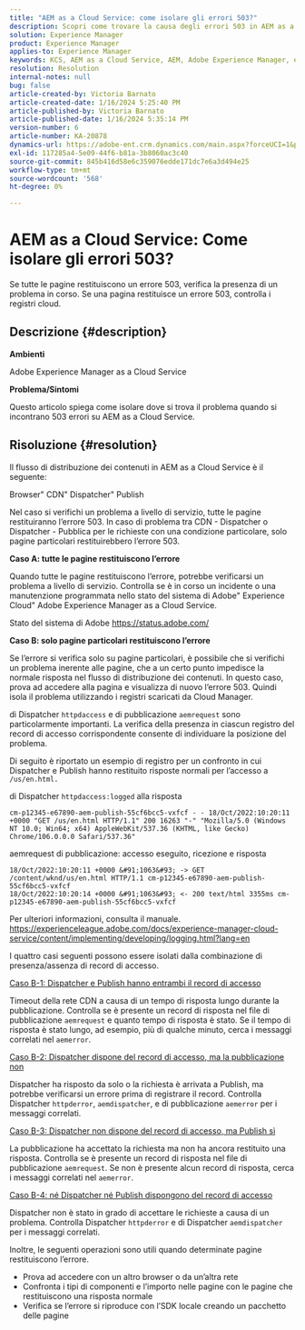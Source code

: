```yaml
---
title: "AEM as a Cloud Service: come isolare gli errori 503?"
description: Scopri come trovare la causa degli errori 503 in AEM as a Cloud Service.
solution: Experience Manager
product: Experience Manager
applies-to: Experience Manager
keywords: KCS, AEM as a Cloud Service, AEM, Adobe Experience Manager, errori 503
resolution: Resolution
internal-notes: null
bug: false
article-created-by: Victoria Barnato
article-created-date: 1/16/2024 5:25:40 PM
article-published-by: Victoria Barnato
article-published-date: 1/16/2024 5:35:14 PM
version-number: 6
article-number: KA-20878
dynamics-url: https://adobe-ent.crm.dynamics.com/main.aspx?forceUCI=1&pagetype=entityrecord&etn=knowledgearticle&id=da091843-94b4-ee11-a569-6045bd006704
exl-id: 117285a4-5e09-44f6-b81a-3b8060ac3c40
source-git-commit: 845b416d58e6c359076edde171dc7e6a3d494e25
workflow-type: tm+mt
source-wordcount: '568'
ht-degree: 0%

---
```


# AEM as a Cloud Service: Come isolare gli errori 503?


Se tutte le pagine restituiscono un errore 503, verifica la presenza di un problema in corso. Se una pagina restituisce un errore 503, controlla i registri cloud.

## Descrizione {#description}


<b>Ambienti</b>

Adobe Experience Manager as a Cloud Service

<b>Problema/Sintomi</b>

Questo articolo spiega come isolare dove si trova il problema quando si incontrano 503 errori su AEM as a Cloud Service.


## Risoluzione {#resolution}


Il flusso di distribuzione dei contenuti in AEM as a Cloud Service è il seguente:

Browser&quot; CDN&quot; Dispatcher&quot; Publish

Nel caso si verifichi un problema a livello di servizio, tutte le pagine restituiranno l’errore 503. In caso di problema tra CDN - Dispatcher o Dispatcher - Pubblica per le richieste con una condizione particolare, solo pagine particolari restituirebbero l’errore 503.

<b>Caso A: tutte le pagine restituiscono l’errore</b>

Quando tutte le pagine restituiscono l’errore, potrebbe verificarsi un problema a livello di servizio. Controlla se è in corso un incidente o una manutenzione programmata nello stato del sistema di Adobe&quot; Experience Cloud&quot; Adobe Experience Manager as a Cloud Service.

Stato del sistema di Adobe https://status.adobe.com/

<b>Caso B: solo pagine particolari restituiscono l’errore</b>

Se l’errore si verifica solo su pagine particolari, è possibile che si verifichi un problema inerente alle pagine, che a un certo punto impedisce la normale risposta nel flusso di distribuzione dei contenuti. In questo caso, prova ad accedere alla pagina e visualizza di nuovo l’errore 503. Quindi isola il problema utilizzando i registri scaricati da Cloud Manager.

di Dispatcher `httpdaccess` e di pubblicazione `aemrequest` sono particolarmente importanti. La verifica della presenza in ciascun registro del record di accesso corrispondente consente di individuare la posizione del problema.

Di seguito è riportato un esempio di registro per un confronto in cui Dispatcher e Publish hanno restituito risposte normali per l’accesso a `/us/en.html.`

di Dispatcher `httpdaccess:logged` alla risposta


```
cm-p12345-e67890-aem-publish-55cf6bcc5-vxfcf - - 18/Oct/2022:10:20:11 +0000 "GET /us/en.html HTTP/1.1" 200 16263 "-" "Mozilla/5.0 (Windows NT 10.0; Win64; x64) AppleWebKit/537.36 (KHTML, like Gecko) Chrome/106.0.0.0 Safari/537.36"
```


aemrequest di pubblicazione: accesso eseguito, ricezione e risposta


```
18/Oct/2022:10:20:11 +0000 &#91;1063&#93; -> GET /content/wknd/us/en.html HTTP/1.1 cm-p12345-e67890-aem-publish-55cf6bcc5-vxfcf
18/Oct/2022:10:20:14 +0000 &#91;1063&#93; <- 200 text/html 3355ms cm-p12345-e67890-aem-publish-55cf6bcc5-vxfcf
```


Per ulteriori informazioni, consulta il manuale.
https://experienceleague.adobe.com/docs/experience-manager-cloud-service/content/implementing/developing/logging.html?lang=en

I quattro casi seguenti possono essere isolati dalla combinazione di presenza/assenza di record di accesso.

<u>Caso B-1: Dispatcher e Publish hanno entrambi il record di accesso</u>

Timeout della rete CDN a causa di un tempo di risposta lungo durante la pubblicazione. Controlla se è presente un record di risposta nel file di pubblicazione `aemrequest` e quanto tempo di risposta è stato. Se il tempo di risposta è stato lungo, ad esempio, più di qualche minuto, cerca i messaggi correlati nel `aemerror`.

<u>Caso B-2: Dispatcher dispone del record di accesso, ma la pubblicazione non</u>

Dispatcher ha risposto da solo o la richiesta è arrivata a Publish, ma potrebbe verificarsi un errore prima di registrare il record. Controlla Dispatcher `httpderror`, `aemdispatcher`, e di pubblicazione `aemerror` per i messaggi correlati.

<u>Caso B-3: Dispatcher non dispone del record di accesso, ma Publish sì</u>

La pubblicazione ha accettato la richiesta ma non ha ancora restituito una risposta. Controlla se è presente un record di risposta nel file di pubblicazione `aemrequest`. Se non è presente alcun record di risposta, cerca i messaggi correlati nel `aemerror`.

<u>Caso B-4: né Dispatcher né Publish dispongono del record di accesso</u>

Dispatcher non è stato in grado di accettare le richieste a causa di un problema. Controlla Dispatcher `httpderror` e di Dispatcher `aemdispatcher` per i messaggi correlati.

Inoltre, le seguenti operazioni sono utili quando determinate pagine restituiscono l’errore.

- Prova ad accedere con un altro browser o da un’altra rete
- Confronta i tipi di componenti e l’importo nelle pagine con le pagine che restituiscono una risposta normale
- Verifica se l’errore si riproduce con l’SDK locale creando un pacchetto delle pagine

